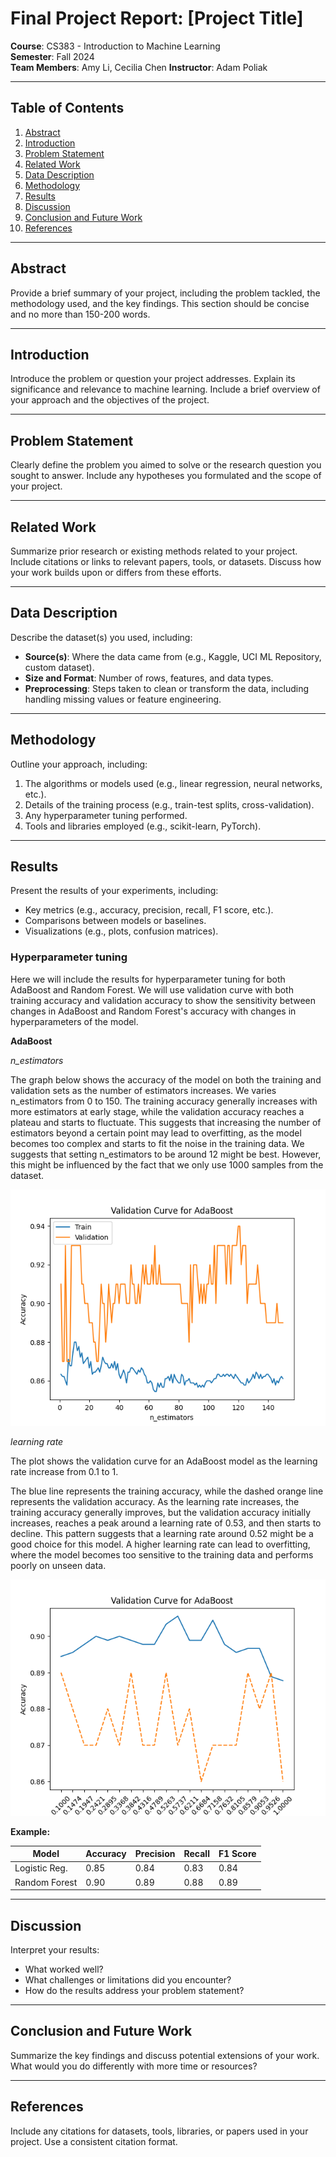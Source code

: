 # Final Project Report: [Project Title]

**Course**: CS383 - Introduction to Machine Learning  
**Semester**: Fall 2024  
**Team Members**: Amy Li, Cecilia Chen
**Instructor**: Adam Poliak

---

## Table of Contents
1. [Abstract](#abstract)
2. [Introduction](#introduction)
3. [Problem Statement](#problem-statement)
4. [Related Work](#related-work)
5. [Data Description](#data-description)
6. [Methodology](#methodology)
7. [Results](#results)
8. [Discussion](#discussion)
9. [Conclusion and Future Work](#conclusion-and-future-work)
10. [References](#references)

---

## Abstract
Provide a brief summary of your project, including the problem tackled, the methodology used, and the key findings. This section should be concise and no more than 150-200 words.

---

## Introduction
Introduce the problem or question your project addresses. Explain its significance and relevance to machine learning. Include a brief overview of your approach and the objectives of the project.

---

## Problem Statement
Clearly define the problem you aimed to solve or the research question you sought to answer. Include any hypotheses you formulated and the scope of your project.

---

## Related Work
Summarize prior research or existing methods related to your project. Include citations or links to relevant papers, tools, or datasets. Discuss how your work builds upon or differs from these efforts.

---

## Data Description
Describe the dataset(s) you used, including:
- **Source(s)**: Where the data came from (e.g., Kaggle, UCI ML Repository, custom dataset).
- **Size and Format**: Number of rows, features, and data types.
- **Preprocessing**: Steps taken to clean or transform the data, including handling missing values or feature engineering.

---

## Methodology
Outline your approach, including:
1. The algorithms or models used (e.g., linear regression, neural networks, etc.).
2. Details of the training process (e.g., train-test splits, cross-validation).
3. Any hyperparameter tuning performed.
4. Tools and libraries employed (e.g., scikit-learn, PyTorch).

---

## Results
Present the results of your experiments, including:
- Key metrics (e.g., accuracy, precision, recall, F1 score, etc.).
- Comparisons between models or baselines.
- Visualizations (e.g., plots, confusion matrices).

### Hyperparameter tuning

Here we will include the results for hyperparameter tuning for both AdaBoost and Random Forest. We will use validation curve with both training accuracy and validation accuracy to show the sensitivity between changes in AdaBoost and Random Forest's accuracy with changes in hyperparameters of the model.

**AdaBoost**

*n_estimators*

The graph below shows the accuracy of the model on both the training and validation sets as the number of estimators increases. We varies n_estimators from 0 to 150. The training accuracy generally increases with more estimators at early stage, while the validation accuracy reaches a plateau and starts to fluctuate. This suggests that increasing the number of estimators beyond a certain point may lead to overfitting, as the model becomes too complex and starts to fit the noise in the training data. We suggests that setting n_estimators to be around 12 might be best. However, this might be influenced by the fact that we only use 1000 samples from the dataset.

![Alt text](https://github.com/Cecilia7717/project-ml/blob/main/Validation%20Curve%20for%20AdaBoost%20(n_estimators).png)

*learning rate*

The plot shows the validation curve for an AdaBoost model as the learning rate increase from 0.1 to 1.

The blue line represents the training accuracy, while the dashed orange line represents the validation accuracy. As the learning rate increases, the training accuracy generally improves, but the validation accuracy initially increases, reaches a peak around a learning rate of 0.53, and then starts to decline.
This pattern suggests that a learning rate around 0.52 might be a good choice for this model. A higher learning rate can lead to overfitting, where the model becomes too sensitive to the training data and performs poorly on unseen data.

![Alt text](https://github.com/Cecilia7717/project-ml/blob/main/Validation%20Curve%20for%20AdaBoost%20(learning_rate).png)

**Example:**

| Model          | Accuracy | Precision | Recall | F1 Score |
|-----------------|----------|-----------|--------|----------|
| Logistic Reg.   | 0.85     | 0.84      | 0.83   | 0.84     |
| Random Forest   | 0.90     | 0.89      | 0.88   | 0.89     |

---

## Discussion
Interpret your results:

- What worked well?
- What challenges or limitations did you encounter?
- How do the results address your problem statement?

---

## Conclusion and Future Work

Summarize the key findings and discuss potential extensions of your work. What would you do differently with more time or resources?

---

## References

Include any citations for datasets, tools, libraries, or papers used in your project. Use a consistent citation format.